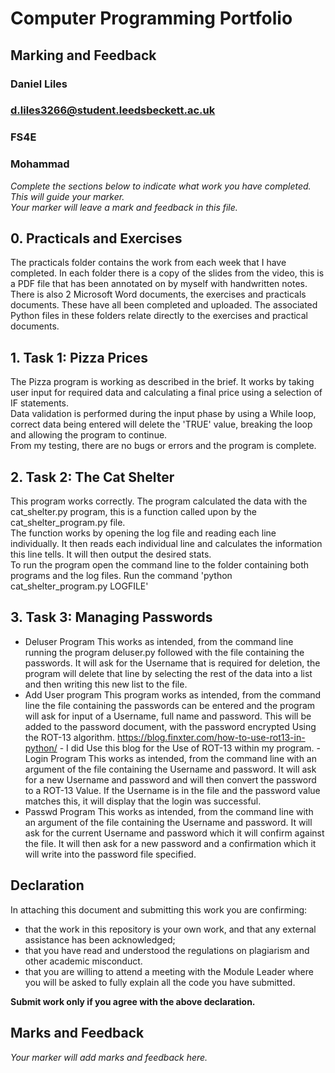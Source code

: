 # Computer Programming Portfolio  
  
## Marking and Feedback  
  
### Daniel Liles  
  
### d.liles3266@student.leedsbeckett.ac.uk  
  
### FS4E  
  
### Mohammad  
*Complete the sections below to indicate what work you have completed. This will guide your marker.   
Your marker will leave a mark and feedback in this file.*  
  
## 0. Practicals and Exercises  
  
The practicals folder contains the work from each week that I have completed. In each folder there is a copy of the slides from the video, this is a PDF file that has been annotated on by myself with handwritten notes.   
There is also 2 Microsoft Word documents, the exercises and practicals documents. These have all been completed and uploaded. The associated Python files in these folders relate directly to the exercises and practical documents.   
  
## 1. Task 1: Pizza Prices  
  
The Pizza program is working as described in the brief. It works by taking user input for required data and calculating a final price using a selection of IF statements.   
Data validation is performed during the input phase by using a While loop, correct data being entered will delete the 'TRUE' value, breaking the loop and allowing the program to continue.   
From my testing, there are no bugs or errors and the program is complete.   
  
## 2. Task 2: The Cat Shelter  
  
This program works correctly. The program calculated the data with the cat_shelter.py program, this is a function called upon by the cat_shelter_program.py file.   
The function works by opening the log file and reading each line individually. It then reads each individual line and calculates the information this line tells. It will then output the desired stats.   
To run the program open the command line to the folder containing both programs and the log files. Run the command 'python cat_shelter_program.py LOGFILE'  
  
  
## 3. Task 3: Managing Passwords  
  
 - Deluser Program 
This works as intended, from the command line running the program deluser.py followed with the file containing the passwords. It will ask for the Username that is required for deletion, the program will delete that line by selecting the rest of the data into a list and then writing this new list to the file. 
 - Add User program 
 This program works as intended, from the command line the file containing the passwords can be entered and the program will ask for input of a Username, full name and password. This will be added to the password document, with the password encrypted Using the ROT-13 algorithm.
 https://blog.finxter.com/how-to-use-rot13-in-python/ - I did Use this blog for the Use of ROT-13 within my program. 
 -Login Program
 This works as intended, from the command line with an argument of the file containing the Username and password. It will ask for a new Username and password and will then convert the password to a ROT-13 Value. If the Username is in the file and the password value matches this, it will display that the login was successful. 
 - Passwd Program
 This works as intended, from the command line with an argument of the file containing the Username and password. It will ask for the current Username and password which it will confirm against the file. It will then ask for a new password and a confirmation which it will write into the password file specified.  

  
## Declaration  
  
In attaching this document and submitting this work you are confirming:  
  
- that the work in this repository is your own work, and that  any external assistance has been acknowledged;  
- that you have read and understood the regulations on plagiarism and other academic misconduct.  
- that you are willing to attend a meeting with the Module Leader where you will be asked to fully explain all the code you have submitted.  
  
**Submit work only if you agree with the above declaration.**  
  
## Marks and Feedback  
  
*Your marker will add marks and feedback here.*
